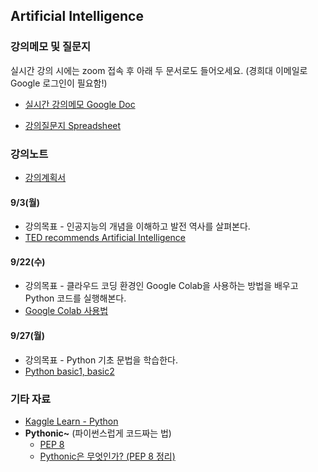 ## Artificial Intelligence

### 강의메모 및 질문지

 실시간 강의 시에는 zoom 접속 후 아래 두 문서로도 들어오세요. (경희대 이메일로 Google 로그인이 필요함!)

* [실시간 강의메모 Google Doc](https://docs.google.com/document/d/1j9M9fUVV00nIqfAcCgJIv39C9kBlE7_dbp-_Dn9lGAI)

* [강의질문지 Spreadsheet](https://docs.google.com/spreadsheets/d/1ycRpgNQ_74vtBtou3lds-UU52QI8AwGvHm45ah58Whc)


### 강의노트

* [강의계획서](https://sugang.khu.ac.kr/core?attribute=lectPlan&p_year=2021&p_term=20&p_teach=027799&p_code=IE32300&p_subjt=IE323&lang=ko&loginYn=N&schedule_cd=hakbu&fake=1630693292972)

#### 9/3(월)

* 강의목표 - 인공지능의 개념을 이해하고 발전 역사를 살펴본다.
* [TED recommends Artificial Intelligence](https://cooltool.com/blog/7-best-ted-videos-about-artificial-intelligence)

#### 9/22(수)

* 강의목표 - 클라우드 코딩 환경인 Google Colab을 사용하는 방법을 배우고 Python 코드를 실행해본다.
* [Google Colab 사용법](https://docs.google.com/document/d/1dNI-H5wLt23CE1kA0C7XHus5Z04WcYLFdqRtiKh4sfQ/edit)

#### 9/27(월)

* 강의목표 - Python 기초 문법을 학습한다.
* [Python basic1, basic2](https://github.com/jjyjung/python)

### 기타 자료
* [Kaggle Learn - Python](https://www.kaggle.com/learn/python)
* __Pythonic~__ (파이썬스럽게 코드짜는 법)
  - [PEP 8](https://www.python.org/dev/peps/pep-0008/)
  - [Pythonic은 무엇인가? (PEP 8 정리)](https://codechacha.com/ko/pythonic-and-pep8/)
